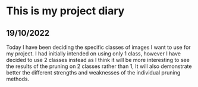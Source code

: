 # This is my project diary

## 19/10/2022

Today I have been deciding the specific classes of images I want to use for my project.
I had initially intended on using only 1 class, however I have decided to use 2 classes instead as I think it will be more interesting to see the results of the pruning on 2 classes rather than 1,
It will also demonstrate better the different strengths and weaknesses of the individual pruning methods.